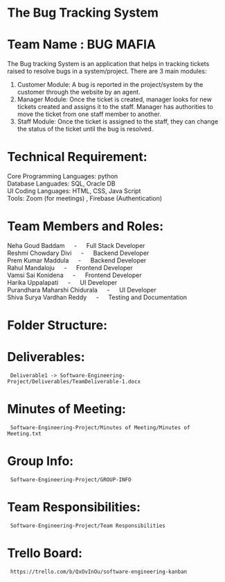 # The Bug Tracking System
# Team Name : BUG MAFIA


The Bug tracking System is an application that helps in tracking tickets raised to resolve bugs in a system/project. 
There are 3 main modules: 
1. Customer Module: A bug is reported in the project/system by the customer through the website by an agent. 
2. Manager Module: Once the ticket is created, manager looks for new tickets created and assigns it to the staff. Manager has authorities to move the ticket from one staff member to another.
3. Staff Module: Once the ticket is assigned to the staff, they can change the status of the ticket until the bug is resolved. 

# Technical Requirement: 

  Core Programming Languages: python <br/>
  Database Languades: SQL, Oracle DB <br/>
  UI Coding Languages: HTML, CSS, Java Script <br/>
  Tools: Zoom (for meetings) , Firebase (Authentication) <br/>

# Team Members and Roles:

  Neha Goud Baddam &emsp; - &emsp; Full Stack Developer  <br/>
  Reshmi Chowdary Divi &emsp; - &emsp; Backend Developer  <br/>
  Prem Kumar Maddula &emsp; - &emsp; Backend Developer  <br/>
  Rahul Mandaloju &emsp; - &emsp; Frontend Developer  <br/>
  Vamsi Sai Konidena &emsp; - &emsp; Frontend Developer  <br/>
  Harika Uppalapati &emsp; - &emsp; UI Developer  <br/>
  Purandhara Maharshi Chidurala &emsp; - &emsp; UI Developer  <br/>
  Shiva Surya Vardhan Reddy &emsp; - &emsp; Testing and Documentation  <br/>

# Folder Structure:

  # Deliverables:
     Deliverable1 -> Software-Engineering-Project/Deliverables/TeamDeliverable-1.docx
    
  # Minutes of Meeting:
     Software-Engineering-Project/Minutes of Meeting/Minutes of Meeting.txt
  
  # Group Info:
     Software-Engineering-Project/GROUP-INFO
  
  # Team Responsibilities:
     Software-Engineering-Project/Team Responsibilities
  
  # Trello Board:
     https://trello.com/b/QxOvInOu/software-engineering-kanban 
       
